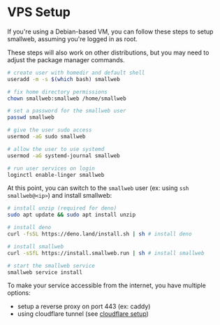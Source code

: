 # VPS Setup

If you're using a Debian-based VM, you can follow these steps to setup smallweb, assuming you're logged in as root.

These steps will also work on other distributions, but you may need to adjust the package manager commands.

```bash
# create user with homedir and default shell
useradd -m -s $(which bash) smallweb

# fix home directory permissions
chown smallweb:smallweb /home/smallweb

# set a password for the smallweb user
passwd smallweb

# give the user sudo access
usermod -aG sudo smallweb

# allow the user to use systemd
usermod -aG systemd-journal smallweb

# run user services on login
loginctl enable-linger smallweb
```

At this point, you can switch to the `smallweb` user (ex: using `ssh smallweb@<ip>`) and install smallweb:

```bash
# install unzip (required for deno)
sudo apt update && sudo apt install unzip

# install deno
curl -fsSL https://deno.land/install.sh | sh # install deno

# install smallweb
curl -sSfL https://install.smallweb.run | sh # install smallweb

# start the smallweb service
smallweb service install
```

To make your service accessible from the internet, you have multiple options:

- setup a reverse proxy on port 443 (ex: caddy)
- using cloudflare tunnel (see [cloudflare setup](./cloudflare/tunnel.md))
